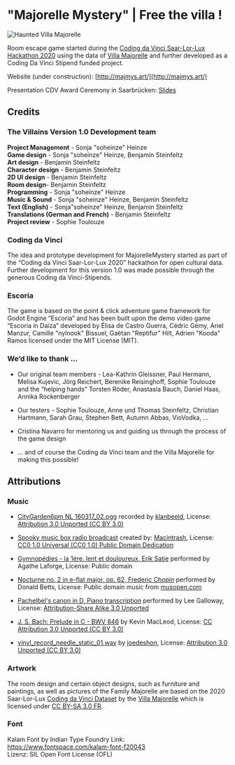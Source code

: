 # "Majorelle Mystery" | Free the villa !

![Haunted Villa Majorelle](https://media.giphy.com/media/gHhnciHpylggmI4TjH/giphy.gif)

Room escape game started during the [Coding da Vinci Saar-Lor-Lux Hackathon 2020](https://codingdavinci.de/events/saar-lor-lux/) using the data of [Villa Majorelle](https://musee-ecole-de-nancy.nancy.fr/la-villa-majorelle-2887.html) and further developed as a Coding Da Vinci Stipend funded project.

Website (under construction): [http://majmys.art/](http://majmys.art/)

Presentation CDV Award Ceremony in Saarbrücken: [Slides](AwardCeremony.pdf)

## Credits

### The Villains Version 1.0 Development team

**Project Management** - Sonja "soheinze" Heinze  
**Game design** - Sonja "soheinze" Heinze, Benjamin Steinfeltz  
**Art design** - Benjamin Steinfeltz  
**Character design** - Benjamin Steinfeltz  
**2D UI design** - Benjamin Steinfeltz  
**Room design**- Benjamin Steinfeltz  
**Programming** - Sonja "soheinze" Heinze  
**Music & Sound** -  Sonja "soheinze" Heinze, Benjamin Steinfeltz  
**Text (English)** - Sonja"soheinze" Heinze, Benjamin Steinfeltz  
**Translations (German and French)** - Benjamin Steinfeltz  
**Project review** - Sophie Toulouze  


### Coding da Vinci

The idea and prototype development for MajorelleMystery started as part of the “Coding da Vinci Saar-Lor-Lux 2020” hackathon for open cultural data. Further development for this version 1.0 was made possible through the generous Coding da Vinci-Stipends.

### Escoria

The game is based on the point & click adventure game framework for Godot Engine “Escoria” and has been built upon the demo video game “Escoria in Daïza” developed by Élisa de Castro Guerra, Cédric Gémy, Ariel Manzur, Camille "nylnook" Bissuel, Gaëtan "Reptifur" Hilt, Adrien "Kooda" Ramos licensed under the MIT License (MIT).

### We’d like to thank ...

* Our original team members - Lea-Kathrin Gleissner, Paul Hermann, Melisa Kujevic, Jörg Reichert, Berenike Reisinghoff, Sophie Toulouze
and the “helping hands” Torsten Röder, Anastasia Bauch, Daniel Haas, Annika Rockenberger

* Our testers - Sophie Toulouze, Anne und Thomas Steinfeltz, Christian Hartmann, Sarah Grau, Stephen Bett, Autumn Abbas, VioVodka, ...

* Cristina Navarro for mentoring us and guiding us through the process of the game design

* … and of course the Coding da Vinci team and the Villa Majorelle for making this possible!

## Attributions

### Music

* [CityGarden6pm NL 160317_02.ogg](https://freesound.org/people/klankbeeld/sounds/340073/#) recorded by [klanbeeld](http://freesound.org/people/klankbeeld/), 
License: [Attribution 3.0 Unported (CC BY 3.0)](https://creativecommons.org/licenses/by/3.0/)

* [Spooky music box radio broadcast](https://freesound.org/people/Macintrash/sounds/258174/) created by: [Macintrash](https://freesound.org/people/Macintrash/), 
License: [CC0 1.0 Universal (CC0 1.0) Public Domain Dedication](https://creativecommons.org/publicdomain/zero/1.0/)

* [Gymnopédies - la 1ére. lent et douloureux, Erik Satie](https://commons.wikimedia.org/wiki/File:Erik_Satie_-_gymnopedies_-_la_1_ere._lent_et_douloureux.ogg) performed by Agathe Laforge, License: Public domain

* [Nocturne no. 2 in e-flat major, op. 62, Frederic Chopin](https://upload.wikimedia.org/wikipedia/commons/2/2c/Frederic_Chopin_-_nocturne_no._2_in_e_flat_major%2C_op._62.ogg) performed by Donald Betts, License: Public domain music from [musopen.com](musopen.com)

* [Pachelbel's canon in D, Piano transcription](https://commons.wikimedia.org/wiki/File:Pachelbel%27s_Canon.ogg) performed by Lee Galloway, License: [Attribution-Share Alike 3.0 Unported](https://creativecommons.org/licenses/by-sa/3.0/deed.en)

* [J. S. Bach: Prelude in C - BWV 846](https://freemusicarchive.org/music/Kevin_MacLeod/Classical_Sampler/Prelude_in_C_-_BWV_846) by Kevin MacLeod, License: [CC Attribution 3.0 Unported (CC BY 3.0)](https://creativecommons.org/licenses/by/3.0/)

* [vinyl_record_needle_static_01.wav](https://freesound.org/people/joedeshon/sounds/140295/#)  by [joedeshon](https://freesound.org/people/joedeshon/), License: [Attribution 3.0 Unported (CC BY 3.0)](https://creativecommons.org/licenses/by/3.0/)

### Artwork

The room design and certain object designs, such as furniture and paintings, as well as pictures of the Family Majorelle are based on the 2020 Saar-Lor-Lux [Coding da Vinci Dataset](https://codingdavinci.de/de/daten/villa-majorelle-nancy) by the [Villa Majorelle](https://musee-ecole-de-nancy.nancy.fr/la-villa-majorelle-2887.html) which is licensed under [CC BY-SA 3.0 FR](https://creativecommons.org/licenses/by-sa/3.0/fr/deed.en).

### Font

Kalam Font by Indian Type Foundry
Link: https://www.fontspace.com/kalam-font-f20043  
Lizenz: SIL Open Font License (OFL)
